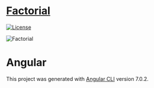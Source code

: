 # [Factorial](https://de.wikipedia.org/wiki/Fakult%C3%A4t_(Mathematik))
[![License](https://img.shields.io/github/license/NoLogig/Inspiration-Station.svg)](https://choosealicense.com/licenses/mit/)

![Factorial](https://wikimedia.org/api/rest_v1/media/math/render/svg/b8f2db21649560c140f219b6ff57e2ff1b7b8b40)

# Angular 

This project was generated with [Angular CLI](https://github.com/angular/angular-cli) version 7.0.2.
